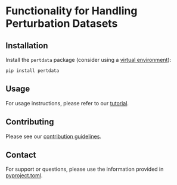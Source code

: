 # Functionality for Handling Perturbation Datasets

## Installation

Install the `pertdata` package (consider using a [virtual environment](https://packaging.python.org/en/latest/tutorials/installing-packages/#creating-and-using-virtual-environments)):

```shell
pip install pertdata
```

## Usage

For usage instructions, please refer to our [tutorial](notebooks/tutorial.ipynb).

## Contributing

Please see our [contribution guidelines](CONTRIBUTING.md).

## Contact

For support or questions, please use the information provided in [pyproject.toml](pyproject.toml).
